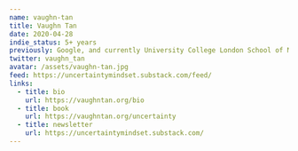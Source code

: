 ```yaml
---
name: vaughn-tan
title: Vaughn Tan
date: 2020-04-28
indie_status: 5+ years
previously: Google, and currently University College London School of Management
twitter: vaughn_tan
avatar: /assets/vaughn-tan.jpg
feed: https://uncertaintymindset.substack.com/feed/
links:
  - title: bio
    url: https://vaughntan.org/bio
  - title: book
    url: https://vaughntan.org/uncertainty
  - title: newsletter
    url: https://uncertaintymindset.substack.com/
---
```

